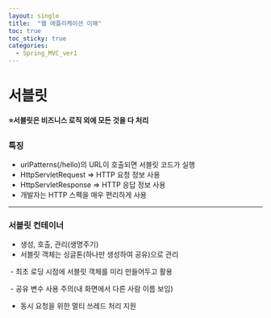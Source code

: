 ```yaml
---
layout: single
title:  "웹 애플리케이션 이해"
toc: true
toc_sticky: true
categories:
  - Spring_MVC_ver1
---
```


# 서블릿

#### ⭐서블릿은 비즈니스 로직 외에 모든 것을 다 처리



### 특징

- urlPatterns(/hello)의 URL이 호출되면 서블릿 코드가 실행
- HttpServletRequest => HTTP 요청 정보 사용
- HttpServletResponse => HTTP 응답 정보 사용
- 개발자는 HTTP 스펙을 매우 편리하게 사용

---

### 서블릿 컨테이너

- 생성, 호출, 관리(생명주기)
- 서블릿 객체는 싱글톤(하나만 생성하여 공유)으로 관리

​      \- 최초 로딩 시점에 서블릿 객체를 미리 만들어두고 활용

​      \- 공유 변수 사용 주의(내 화면에서 다른 사람 이름 보임)

- 동시 요청을 위한 멀티 쓰레드 처리 지원

